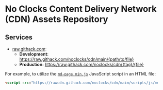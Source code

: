 # No Clocks Content Delivery Network (CDN) Assets Repository

## Services

- [raw.githack.com](https://raw.githack.com/):
  - **Development:** <https://raw.githack.com/noclocks/cdn/main/{path/to/file}>
  - **Production:** <https://raw.githack.com/noclocks/cdn/{tag}/{file}>
 
For example, to utilize the [`md-page.min.js`](scripts/js/md-page.min.js) JavaScript script in an HTML file:

```html
<script src="https://rawcdn.githack.com/noclocks/cdn/main/scripts/js/md-page.min.js"></script><noscript>
```
